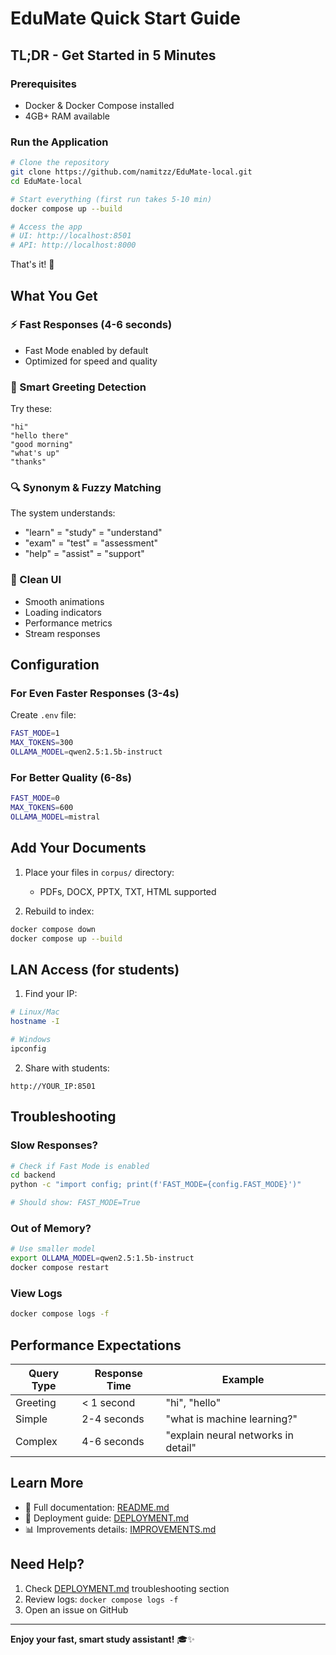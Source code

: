 # EduMate Quick Start Guide

## TL;DR - Get Started in 5 Minutes

### Prerequisites
- Docker & Docker Compose installed
- 4GB+ RAM available

### Run the Application

```bash
# Clone the repository
git clone https://github.com/namitzz/EduMate-local.git
cd EduMate-local

# Start everything (first run takes 5-10 min)
docker compose up --build

# Access the app
# UI: http://localhost:8501
# API: http://localhost:8000
```

That's it! 🚀

## What You Get

### ⚡ Fast Responses (4-6 seconds)
- Fast Mode enabled by default
- Optimized for speed and quality

### 🎯 Smart Greeting Detection
Try these:
```
"hi"
"hello there"
"good morning"
"what's up"
"thanks"
```

### 🔍 Synonym & Fuzzy Matching
The system understands:
- "learn" = "study" = "understand"
- "exam" = "test" = "assessment"
- "help" = "assist" = "support"

### 💫 Clean UI
- Smooth animations
- Loading indicators
- Performance metrics
- Stream responses

## Configuration

### For Even Faster Responses (3-4s)
Create `.env` file:
```bash
FAST_MODE=1
MAX_TOKENS=300
OLLAMA_MODEL=qwen2.5:1.5b-instruct
```

### For Better Quality (6-8s)
```bash
FAST_MODE=0
MAX_TOKENS=600
OLLAMA_MODEL=mistral
```

## Add Your Documents

1. Place your files in `corpus/` directory:
   - PDFs, DOCX, PPTX, TXT, HTML supported

2. Rebuild to index:
```bash
docker compose down
docker compose up --build
```

## LAN Access (for students)

1. Find your IP:
```bash
# Linux/Mac
hostname -I

# Windows
ipconfig
```

2. Share with students:
```
http://YOUR_IP:8501
```

## Troubleshooting

### Slow Responses?
```bash
# Check if Fast Mode is enabled
cd backend
python -c "import config; print(f'FAST_MODE={config.FAST_MODE}')"

# Should show: FAST_MODE=True
```

### Out of Memory?
```bash
# Use smaller model
export OLLAMA_MODEL=qwen2.5:1.5b-instruct
docker compose restart
```

### View Logs
```bash
docker compose logs -f
```

## Performance Expectations

| Query Type | Response Time | Example |
|------------|---------------|---------|
| Greeting | < 1 second | "hi", "hello" |
| Simple | 2-4 seconds | "what is machine learning?" |
| Complex | 4-6 seconds | "explain neural networks in detail" |

## Learn More

- 📖 Full documentation: [README.md](README.md)
- 🚀 Deployment guide: [DEPLOYMENT.md](DEPLOYMENT.md)
- 📊 Improvements details: [IMPROVEMENTS.md](IMPROVEMENTS.md)

## Need Help?

1. Check [DEPLOYMENT.md](DEPLOYMENT.md) troubleshooting section
2. Review logs: `docker compose logs -f`
3. Open an issue on GitHub

---

**Enjoy your fast, smart study assistant!** 🎓✨
